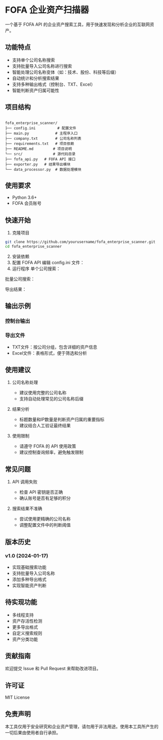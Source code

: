 # FOFA 企业资产扫描器

一个基于 FOFA API 的企业资产搜索工具，用于快速发现和分析企业的互联网资产。

## 功能特点

- 支持单个公司名称搜索
- 支持批量导入公司名称进行搜索
- 智能处理公司名称变体（如：技术、股份、科技等后缀）
- 自动统计和分析搜索结果
- 支持多种输出格式（控制台、TXT、Excel）
- 智能判断资产归属可能性

## 项目结构


```plaintext

fofa_enterprise_scanner/
├── config.ini          # 配置文件
├── main.py            # 主程序入口
├── company.txt        # 公司名称列表
├── requirements.txt   # 项目依赖
├── README.md         # 项目说明
└── src/              # 源代码目录
├── fofa_api.py   # FOFA API 接口
├── exporter.py   # 结果导出模块
└── data_processor.py  # 数据处理模块

```

## 使用要求

- Python 3.6+
- FOFA 会员账号

## 快速开始

1. 克隆项目
```bash
git clone https://github.com/yourusername/fofa_enterprise_scanner.git
cd fofa_enterprise_scanner

```

2. 安装依赖
3. 配置 FOFA API
   编辑 config.ini 文件：
4. 运行程序
单个公司搜索：

批量公司搜索：

导出结果：

## 输出示例
### 控制台输出
### 导出文件
- TXT文件：按公司分组，包含详细的资产信息
- Excel文件：表格形式，便于筛选和分析
## 使用建议
1. 公司名称处理
   
   - 建议使用完整的公司名称
   - 支持自动处理常见的公司名称后缀
2. 结果分析
   
   - 标题数量和IP数量是判断资产归属的重要指标
   - 建议结合人工验证最终结果
3. 使用限制
   
   - 请遵守 FOFA 的 API 使用政策
   - 建议控制查询频率，避免触发限制
## 常见问题
1. API 调用失败
   
   - 检查 API 密钥是否正确
   - 确认账号是否有足够的积分
2. 搜索结果不准确
   
   - 尝试使用更精确的公司名称
   - 调整配置文件中的判断阈值
## 版本历史
### v1.0 (2024-01-17)
- 实现基础搜索功能
- 支持批量导入公司名称
- 添加多种导出格式
- 实现智能资产判断
## 待实现功能
- 多线程支持
- 资产存活性检测
- 更多导出格式
- 自定义搜索规则
- 资产分类功能
## 贡献指南
欢迎提交 Issue 和 Pull Request 来帮助改进项目。

## 许可证
MIT License

## 免责声明
本工具仅用于安全研究和企业资产管理，请勿用于非法用途。使用本工具所产生的一切后果由使用者自行承担。
